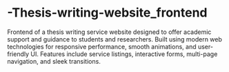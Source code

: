 # -Thesis-writing-website_frontend
Frontend of a thesis writing service website designed to offer academic support and guidance to students and researchers. Built using modern web technologies for responsive performance, smooth animations, and user-friendly UI. Features include service listings, interactive forms, multi-page navigation, and sleek transitions.
